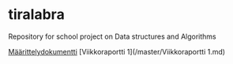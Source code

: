 # tiralabra
Repository for school project on Data structures and Algorithms

[Määrittelydokumentti](/master/Määrittelydokumentti.md)
[Viikkoraportti 1](/master/Viikkoraportti 1.md)
